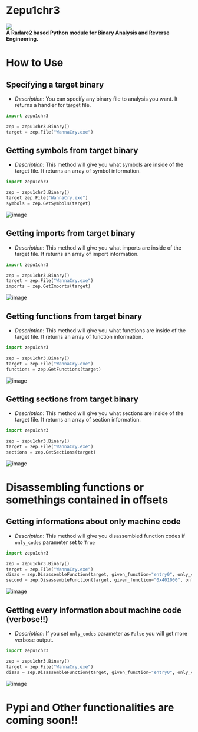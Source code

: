 # Zepu1chr3
<img src="https://img.shields.io/badge/-Python-black?style=for-the-badge&logo=python&logoColor=white">
<br><b>A Radare2 based Python module for Binary Analysis and Reverse Engineering.</b><br>

# How to Use
## Specifying a target binary
- <i>Description</i>: You can specify any binary file to analysis you want. It returns a handler for target file.<br>
```python
import zepu1chr3

zep = zepu1chr3.Binary()
target = zep.File("WannaCry.exe")
```

## Getting symbols from target binary
- <i>Description</i>: This method will give you what symbols are inside of the target file. It returns an array of symbol information.<br>
```python
import zepu1chr3

zep = zepu1chr3.Binary()
target zep.File("WannaCry.exe")
symbols = zep.GetSymbols(target)
```
![image](.animations/symbols.png)

## Getting imports from target binary
- <i>Description</i>: This method will give you what imports are inside of the target file. It returns an array of import information.<br>
```python
import zepu1chr3

zep = zepu1chr3.Binary()
target = zep.File("WannaCry.exe")
imports = zep.GetImports(target)
```
![image](.animations/imports.png)

## Getting functions from target binary
- <i>Description</i>: This method will give you what functions are inside of the target file. It returns an array of function information.<br>
```python
import zepu1chr3

zep = zepu1chr3.Binary()
target = zep.File("WannaCry.exe")
functions = zep.GetFunctions(target)
```
![image](.animations/functions.png)

## Getting sections from target binary
- <i>Description</i>: This method will give you what sections are inside of the target file. It returns an array of section information.<br>
```python
import zepu1chr3

zep = zepu1chr3.Binary()
target = zep.File("WannaCry.exe")
sections = zep.GetSections(target)
```
![image](.animations/sections.png)

# Disassembling functions or somethings contained in offsets
## Getting informations about only machine code
- <i>Description</i>: This method will give you disassembled function codes if ```only_codes``` parameter set to ```True```<br>
```python
import zepu1chr3

zep = zepu1chr3.Binary()
target = zep.File("WannaCry.exe")
disas = zep.DisassembleFunction(target, given_function="entry0", only_codes=True)
second = zep.DisassembleFunction(target, given_function="0x401000", only_codes=True) # You can use offsets to!!
```
![image](.animations/disas1.png)

## Getting every information about machine code (verbose!!)
- <i>Description</i>: If you set ```only_codes``` parameter as ```False``` you will get more verbose output.<br>
```python
import zepu1chr3

zep = zepu1chr3.Binary()
target = zep.File("WannaCry.exe")
disas = zep.DisassembleFunction(target, given_function="entry0", only_codes=False)
```
![image](.animations/disas2.png)

# Pypi and Other functionalities are coming soon!!